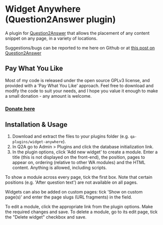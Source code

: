 
Widget Anywhere (Question2Answer plugin)
=================================================

A plugin for [Question2Answer](http://www.question2answer.org) that allows the placement of any content snippet on any page, in a variety of locations.

Suggestions/bugs can be reported to me here on Github or at [this post on Question2Answer](http://www.question2answer.org/qa/15066/)


Pay What You Like
-------------------------------------------------

Most of my code is released under the open source GPLv3 license, and provided with a 'Pay What You Like' approach. Feel free to download and modify the code to suit your needs, and I hope you value it enough to make a small donation - any amount is welcome.

### [Donate here](https://www.paypal.com/cgi-bin/webscr?cmd=_s-xclick&hosted_button_id=4R5SHBNM3UDLU&source=url)


Installation & Usage
-------------------------------------------------

1. Download and extract the files to your plugins folder (e.g. `qa-plugins/widget-anywhere`).
2. In Q2A go to Admin > Plugins and click the database initialization link.
3. In the plugin options, click 'Add new widget' to create a module. Enter a title (this is not displayed on the front-end), the position, pages to appear on, ordering (relative to other WA modules) and the HTML content. Anything is allowed, including scripts.

To show a module across every page, tick the first box. Note that certain positions (e.g. 'After question text') are not available on all pages.

Widgets can also be added on custom pages: tick 'Show on custom page(s)' and enter the page slugs (URL fragments) in the field.

To edit a module, click the appropriate link from the plugin options. Make the required changes and save. To delete a module, go to its edit page, tick the "Delete widget" checkbox and save.
